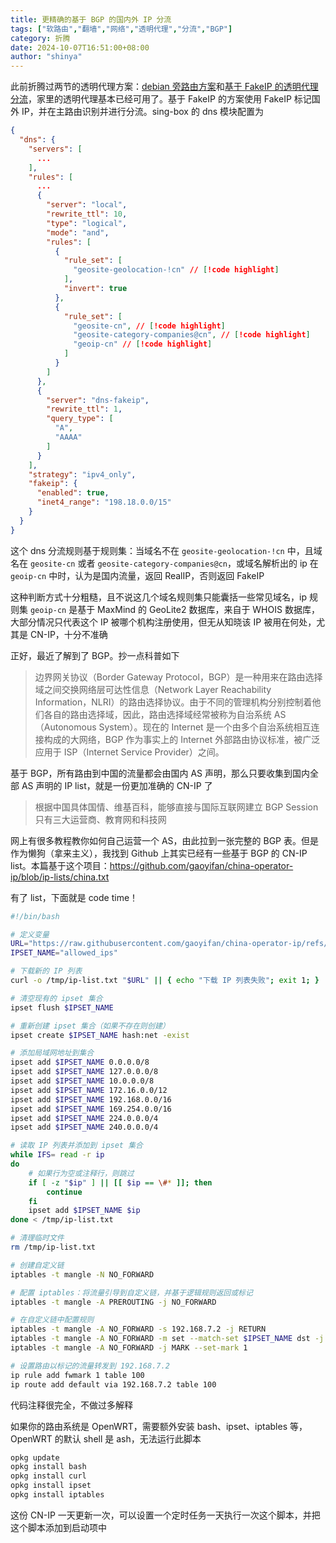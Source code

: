 ```yaml
---
title: 更精确的基于 BGP 的国内外 IP 分流
tags: ["软路由","翻墙","网络","透明代理","分流","BGP"]
category: 折腾
date: 2024-10-07T16:51:00+08:00
author: "shinya"
---
```


此前折腾过两节的透明代理方案：[debian 旁路由方案](/fiddling/debian-as-side-router)和[基于 FakeIP 的透明代理分流](/fiddling/fake-ip-based-transparent-proxy)，家里的透明代理基本已经可用了。基于 FakeIP 的方案使用 FakeIP 标记国外 IP，并在主路由识别并进行分流。sing-box 的 dns 模块配置为

```json
{
  "dns": {
    "servers": [
      ...
    ],
    "rules": [
      ...
      {
        "server": "local",
        "rewrite_ttl": 10,
        "type": "logical",
        "mode": "and",
        "rules": [
          {
            "rule_set": [
              "geosite-geolocation-!cn" // [!code highlight]
            ],
            "invert": true
          },
          {
            "rule_set": [
              "geosite-cn", // [!code highlight]
              "geosite-category-companies@cn", // [!code highlight]
              "geoip-cn" // [!code highlight]
            ]
          }
        ]
      },
      {
        "server": "dns-fakeip",
        "rewrite_ttl": 1,
        "query_type": [
          "A",
          "AAAA"
        ]
      }
    ],
    "strategy": "ipv4_only",
    "fakeip": {
      "enabled": true,
      "inet4_range": "198.18.0.0/15"
    }
  }
}
```

这个 dns 分流规则基于规则集：当域名不在 `geosite-geolocation-!cn` 中，且域名在 `geosite-cn` 或者 `geosite-category-companies@cn`，或域名解析出的 ip 在 `geoip-cn` 中时，认为是国内流量，返回 RealIP，否则返回 FakeIP

这种判断方式十分粗糙，且不说这几个域名规则集只能囊括一些常见域名，ip 规则集 `geoip-cn` 是基于 MaxMind 的 GeoLite2 数据库，来自于 WHOIS 数据库，大部分情况只代表这个 IP 被哪个机构注册使用，但无从知晓该 IP 被用在何处，尤其是 CN-IP，十分不准确

正好，最近了解到了 BGP。抄一点科普如下

> 边界网关协议（Border Gateway Protocol，BGP）是一种用来在路由选择域之间交换网络层可达性信息（Network Layer Reachability Information，NLRI）的路由选择协议。由于不同的管理机构分别控制着他们各自的路由选择域，因此，路由选择域经常被称为自治系统 AS（Autonomous System）。现在的 Internet 是一个由多个自治系统相互连接构成的大网络，BGP 作为事实上的 Internet 外部路由协议标准，被广泛应用于 ISP（Internet Service Provider）之间。

基于 BGP，所有路由到中国的流量都会由国内 AS 声明，那么只要收集到国内全部 AS 声明的 IP list，就是一份更加准确的 CN-IP 了

> 根据中国具体国情、维基百科，能够直接与国际互联网建立 BGP Session 只有三大运营商、教育网和科技网

网上有很多教程教你如何自己运营一个 AS，由此拉到一张完整的 BGP 表。但是作为懒狗（拿来主义），我找到 Github 上其实已经有一些基于 BGP 的 CN-IP list。本篇基于这个项目：https://github.com/gaoyifan/china-operator-ip/blob/ip-lists/china.txt

有了 list，下面就是 code time！

```bash
#!/bin/bash

# 定义变量
URL="https://raw.githubusercontent.com/gaoyifan/china-operator-ip/refs/heads/ip-lists/china.txt"
IPSET_NAME="allowed_ips"

# 下载新的 IP 列表
curl -o /tmp/ip-list.txt "$URL" || { echo "下载 IP 列表失败"; exit 1; }

# 清空现有的 ipset 集合
ipset flush $IPSET_NAME

# 重新创建 ipset 集合（如果不存在则创建）
ipset create $IPSET_NAME hash:net -exist

# 添加局域网地址到集合
ipset add $IPSET_NAME 0.0.0.0/8
ipset add $IPSET_NAME 127.0.0.0/8
ipset add $IPSET_NAME 10.0.0.0/8
ipset add $IPSET_NAME 172.16.0.0/12
ipset add $IPSET_NAME 192.168.0.0/16
ipset add $IPSET_NAME 169.254.0.0/16
ipset add $IPSET_NAME 224.0.0.0/4
ipset add $IPSET_NAME 240.0.0.0/4

# 读取 IP 列表并添加到 ipset 集合
while IFS= read -r ip
do
    # 如果行为空或注释行，则跳过
    if [ -z "$ip" ] || [[ $ip == \#* ]]; then
        continue
    fi
    ipset add $IPSET_NAME $ip
done < /tmp/ip-list.txt

# 清理临时文件
rm /tmp/ip-list.txt

# 创建自定义链
iptables -t mangle -N NO_FORWARD

# 配置 iptables：将流量引导到自定义链，并基于逻辑规则返回或标记
iptables -t mangle -A PREROUTING -j NO_FORWARD

# 在自定义链中配置规则
iptables -t mangle -A NO_FORWARD -s 192.168.7.2 -j RETURN
iptables -t mangle -A NO_FORWARD -m set --match-set $IPSET_NAME dst -j RETURN
iptables -t mangle -A NO_FORWARD -j MARK --set-mark 1

# 设置路由以标记的流量转发到 192.168.7.2
ip rule add fwmark 1 table 100
ip route add default via 192.168.7.2 table 100
```

代码注释很完全，不做过多解释

如果你的路由系统是 OpenWRT，需要额外安装 bash、ipset、iptables 等，OpenWRT 的默认 shell 是 ash，无法运行此脚本

```bash
opkg update
opkg install bash
opkg install curl
opkg install ipset
opkg install iptables
```

这份 CN-IP 一天更新一次，可以设置一个定时任务一天执行一次这个脚本，并把这个脚本添加到启动项中
